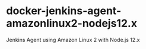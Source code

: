 # docker-jenkins-agent-amazonlinux2-nodejs12.x
Jenkins Agent using Amazon Linux 2 with Node.js 12.x
